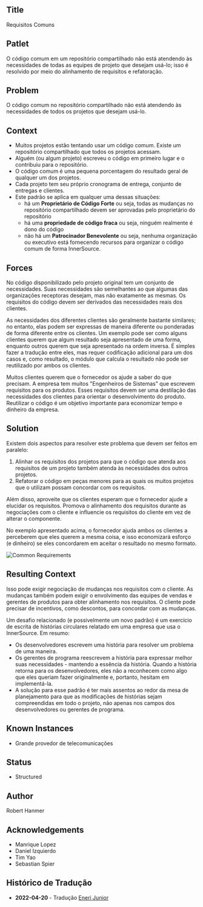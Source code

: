 ## Title

Requisitos Comuns

## Patlet

O código comum em um repositório compartilhado não está atendendo às necessidades de todas as equipes de projeto que desejam usá-lo; isso é resolvido por meio do alinhamento de requisitos e refatoração.

## Problem

O código comum no repositório compartilhado não está atendendo às necessidades de todos os projetos que desejam usá-lo.

## Context

* Muitos projetos estão tentando usar um código comum. Existe um repositório compartilhado que todos os projetos acessam.
* Alguém (ou algum projeto) escreveu o código em primeiro lugar e o contribuiu para o repositório.
* O código comum é uma pequena porcentagem do resultado geral de qualquer um dos projetos.
* Cada projeto tem seu próprio cronograma de entrega, conjunto de entregas e clientes.
* Este padrão se aplica em qualquer uma dessas situações:
    * há um **Proprietário de Código Forte** ou seja, todas as mudanças no repositório compartilhado devem ser aprovadas pelo proprietário do repositório
    * há uma **propriedade de código fraca** ou seja, ninguém realmente é dono do código
    * não há um **Patrocinador Benevolente** ou seja, nenhuma organização ou executivo está fornecendo recursos para organizar o código comum de forma InnerSource.

## Forces

No código disponibilizado pelo projeto original tem um conjunto de necessidades. Suas necessidades são semelhantes ao que algumas das organizações receptoras desejam, mas não exatamente as mesmas. Os requisitos do código devem ser derivados das necessidades reais dos clientes.

As necessidades dos diferentes clientes são geralmente bastante similares; no entanto, elas podem ser expressas de maneira diferente ou ponderadas de forma diferente entre os clientes. Um exemplo pode ser como alguns clientes querem que algum resultado seja apresentado de uma forma, enquanto outros querem que seja apresentado na ordem inversa. É simples fazer a tradução entre eles, mas requer codificação adicional para um dos casos e, como resultado, o módulo que calcula o resultado não pode ser reutilizado por ambos os clientes.

Muitos clientes querem que o fornecedor os ajude a saber do que precisam. A empresa tem muitos "Engenheiros de Sistemas" que escrevem requisitos para os produtos. Esses requisitos devem ser uma destilação das necessidades dos clientes para orientar o desenvolvimento do produto.
Reutilizar o código é um objetivo importante para economizar tempo e dinheiro da empresa.

## Solution

Existem dois aspectos para resolver este problema que devem ser feitos em paralelo:

1. Alinhar os requisitos dos projetos para que o código que atenda aos requisitos de um projeto também atenda às necessidades dos outros projetos.
2. Refatorar o código em peças menores para as quais os muitos projetos que o utilizam possam concordar com os requisitos.

Além disso, aproveite que os clientes esperam que o fornecedor ajude a elucidar os requisitos. Promova o alinhamento dos requisitos durante as negociações com o cliente e influencie os requisitos do cliente em vez de alterar o componente.

No exemplo apresentado acima, o fornecedor ajuda ambos os clientes a perceberem que eles querem a mesma coisa, e isso economizará esforço (e dinheiro) se eles concordarem em aceitar o resultado no mesmo formato.

![Common Requirements](../../assets/img/CommonReqtsv2.jpg)

## Resulting Context

Isso pode exigir negociação de mudanças nos requisitos com o cliente. As mudanças também podem exigir o envolvimento das equipes de vendas e gerentes de produtos para obter alinhamento nos requisitos. O cliente pode precisar de incentivos, como descontos, para concordar com as mudanças.

Um desafio relacionado (e possivelmente um novo padrão) é um exercício de escrita de histórias circulares relatado em uma empresa que usa o InnerSource. Em resumo:

* Os desenvolvedores escrevem uma história para resolver um problema de uma maneira.
* Os gerentes de programa reescrevem a história para expressar melhor suas necessidades - mantendo a essência da história. Quando a história retorna para os desenvolvedores, eles não a reconhecem como algo que eles queriam fazer originalmente e, portanto, hesitam em implementá-la.
* A solução para esse padrão é ter mais assentos ao redor da mesa de planejamento para que as modificações de histórias sejam compreendidas em todo o projeto, não apenas nos campos dos desenvolvedores ou gerentes de programa.

## Known Instances

* Grande provedor de telecomunicações

## Status

* Structured

## Author

Robert Hanmer

## Acknowledgements

* Manrique Lopez
* Daniel Izquierdo
* Tim Yao
* Sebastian Spier

## Histórico de Tradução

- **2022-04-20** - Tradução [Eneri Junior](https://github.com/jrcosta)
